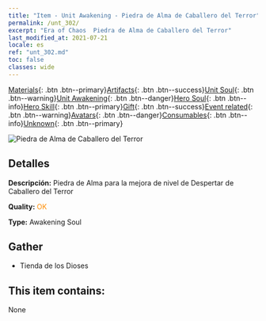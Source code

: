 ```yaml
---
title: "Item - Unit Awakening - Piedra de Alma de Caballero del Terror"
permalink: /unt_302/
excerpt: "Era of Chaos  Piedra de Alma de Caballero del Terror"
last_modified_at: 2021-07-21
locale: es
ref: "unt_302.md"
toc: false
classes: wide
---
```

 [Materials](/ItemsES/){: .btn .btn--primary}[Artifacts](/ItemsES/Artifacts/){: .btn .btn--success}[Unit Soul](/ItemsES/UnitSoul/){: .btn .btn--warning}[Unit Awakening](/ItemsES/UnitAwakening/){: .btn .btn--danger}[Hero Soul](/ItemsES/HeroSoul/){: .btn .btn--info}[Hero Skill](/ItemsES/HeroSkill/){: .btn .btn--primary}[Gift](/ItemsES/Gift/){: .btn .btn--success}[Event related](/ItemsES/Events/){: .btn .btn--warning}[Avatars](/ItemsES/Avatars/){: .btn .btn--danger}[Consumables](/ItemsES/Consumables/){: .btn .btn--info}[Unknown](/ItemsES/Unknown/){: .btn .btn--primary}

 ![Piedra de Alma de Caballero del Terror](/images/u/tia_siwangqishi.jpg)

## Detalles
 **Descripción:** Piedra de Alma para la mejora de nivel de Despertar de Caballero del Terror

 **Quality:** <span style="color: #FF8C00">OK</span>

 **Type:** Awakening Soul

## Gather

*    Tienda de los Dioses 

## This item contains:

  None

